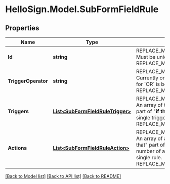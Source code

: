 # HelloSign.Model.SubFormFieldRule

## Properties

Name | Type | Description | Notes
------------ | ------------- | ------------- | -------------
**Id** | **string** | REPLACE_ME_WITH_DESCRIPTION_BEGIN Must be unique across all defined rules. REPLACE_ME_WITH_DESCRIPTION_END | 
**TriggerOperator** | **string** | REPLACE_ME_WITH_DESCRIPTION_BEGIN Currently only &#x60;AND&#x60; is supported. Support for &#x60;OR&#x60; is being worked on. REPLACE_ME_WITH_DESCRIPTION_END | [default to "AND"]
**Triggers** | [**List&lt;SubFormFieldRuleTrigger&gt;**](SubFormFieldRuleTrigger.md) | REPLACE_ME_WITH_DESCRIPTION_BEGIN An array of trigger definitions, the &quot;if this&quot; part of &quot;**if this**, then that&quot;. Currently only a single trigger per rule is allowed. REPLACE_ME_WITH_DESCRIPTION_END | 
**Actions** | [**List&lt;SubFormFieldRuleAction&gt;**](SubFormFieldRuleAction.md) | REPLACE_ME_WITH_DESCRIPTION_BEGIN An array of action definitions, the &quot;then that&quot; part of &quot;if this, **then that**&quot;. Any number of actions may be attached to a single rule. REPLACE_ME_WITH_DESCRIPTION_END | 

[[Back to Model list]](../README.md#documentation-for-models) [[Back to API list]](../README.md#documentation-for-api-endpoints) [[Back to README]](../README.md)

